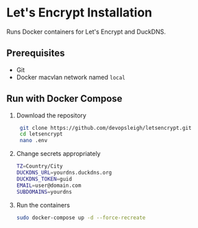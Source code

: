 # Let's Encrypt Installation

Runs Docker containers for Let's Encrypt and DuckDNS.

## Prerequisites

- Git
- Docker macvlan network named `local`

## Run with Docker Compose

1. Download the repository

   ```sh
    git clone https://github.com/devopsleigh/letsencrypt.git
    cd letsencrypt
    nano .env
    ```

2. Change secrets appropriately

   ```sh
   TZ=Country/City
   DUCKDNS_URL=yourdns.duckdns.org
   DUCKDNS_TOKEN=guid
   EMAIL=user@domain.com
   SUBDOMAINS=yourdns
   ```

3. Run the containers

   ```sh
   sudo docker-compose up -d --force-recreate
   ```
